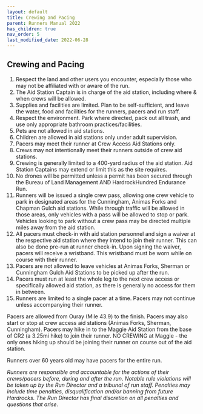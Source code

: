 ```yaml
---
layout: default
title: Crewing and Pacing
parent: Runners Manual 2022
has_children: true
nav_order: 5
last_modified_date: 2022-06-28
---
```

## Crewing and Pacing

1. Respect the land and other users you encounter, especially those who may not be affiliated with or aware of the run.
2. The Aid Station Captain is in charge of the aid station, including where & when crews will be allowed.
3. Supplies and facilities are limited.  Plan to be self-sufficient, and leave the water, food and facilities for the runners, pacers and run staff.
4. Respect the environment.  Park where directed, pack out all trash, and use only appropriate bathroom practices/facilities.
5. Pets are not allowed in aid stations.
6. Children are allowed in aid stations only under adult supervision.
7. Pacers may meet their runner at Crew Access Aid Stations only.
8. Crews may not intentionally meet their runners outside of crew aid stations.  
9. Crewing is generally limited to a 400-yard radius of the aid station.  Aid Station Captains may extend or limit this as the site requires.
10. No drones will be permitted unless a permit has been secured through the Bureau of Land Management AND HardrockHundred Endurance Run.
11. Runners will be issued a single crew pass, allowing one crew vehicle to park in designated areas for the Cunningham, Animas Forks and Chapman Gulch aid stations. While through traffic will be allowed in those areas, only vehicles with a pass will be allowed to stop or park.  Vehicles looking to park without a crew pass may be directed multiple miles away from the aid station.
12. All pacers must check-in with aid station personnel and sign a waiver at the respective aid station where they intend to join their runner. This can also be done pre-run at runner check-in. Upon signing the waiver, pacers will receive a wristband. This wristband must be worn while on course with their runner.
13. Pacers are not allowed to leave vehicles at Animas Forks, Sherman or Cunningham Gulch Aid Stations to be picked up after the run.
14. Pacers must run at least the whole leg to the next crew access or specifically allowed aid station, as there is generally no access for them in between. 
15. Runners are limited to a single pacer at a time. Pacers may not continue unless accompanying their runner.
 
Pacers are allowed from Ouray (Mile 43.9) to the finish. Pacers may also start or stop at crew access aid stations (Animas Forks, Sherman, Cunningham).  Pacers may hike in to the Maggie Aid Station from the base of CR2 (a 3.25mi hike) to join their runner.  NO CREWING at Maggie - the only ones hiking up should be joining their runner on course out of the aid station.
 
Runners over 60 years old may have pacers for the entire run.

*Runners are responsible and accountable for the actions of their crews/pacers before, during and after the run. Notable rule violations will be taken up by the Run Director and a tribunal of run staff. Penalties may include time penalties, disqualification and/or banning from future Hardrocks. The Run Director has final discretion on all penalties and questions that arise.*
